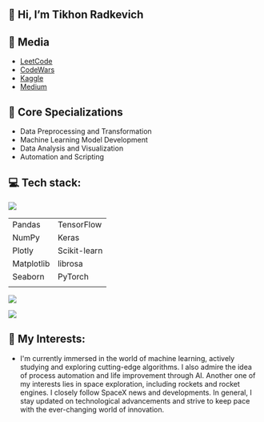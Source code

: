 ## 👋 Hi, I’m Tikhon Radkevich

## 🔗 Media
- [LeetCode](https://leetcode.com/TikhonRadk/)
- [CodeWars](https://www.codewars.com/users/TikhonRadkevich)
- [Kaggle](https://www.kaggle.com/tikhonradk)
- [Medium](https://medium.com/@tikhon.radk)

## 💼 Core Specializations
- Data Preprocessing and Transformation
- Machine Learning Model Development
- Data Analysis and Visualization
- Automation and Scripting

## 💻 Tech stack:
<p>
  <a rel="stylesheet" href="https://cdn.jsdelivr.net/gh/devicons/devicon@v2.15.1/devicon.min.css">
    <img src="https://skillicons.dev/icons?i=python,cpp" />
  </a>
</p>

|            |            |
|------------|------------|
| Pandas     | TensorFlow |
| NumPy      | Keras      |
| Plotly     | Scikit-learn |
| Matplotlib | librosa    |
| Seaborn    | PyTorch    |
|            |            |

<p>
  <a rel="stylesheet" href="https://cdn.jsdelivr.net/gh/devicons/devicon@v2.15.1/devicon.min.css">
    <img src="https://skillicons.dev/icons?i=gcp,mysql,postgres,powershell,docker" />
  </a>
</p>

<p>
  <a rel="stylesheet" href="https://cdn.jsdelivr.net/gh/devicons/devicon@v2.15.1/devicon.min.css">
    <img src="https://skillicons.dev/icons?i=linux,git" />
  </a>
</p>

## 🚀 My Interests:
 - I'm currently immersed in the world of machine learning, actively studying and exploring cutting-edge algorithms. I also admire the idea of process automation and life improvement through AI. Another one of my interests lies in space exploration, including rockets and rocket engines. I closely follow SpaceX news and developments. In general, I stay updated on technological advancements and strive to keep pace with the ever-changing world of innovation.
